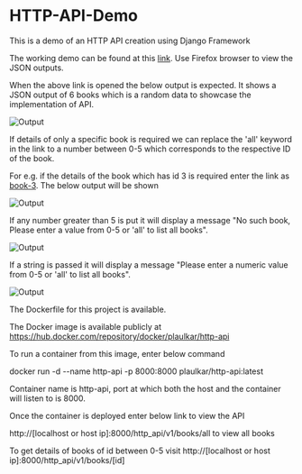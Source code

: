 # HTTP-API-Demo

This is a demo of an HTTP API creation using Django Framework

The working demo can be found at this [link](https://demo-http-api.herokuapp.com/http_api/v1/books/all). Use Firefox browser to view the JSON outputs.

When the above link is opened the below output is expected. It shows a JSON output of 6 books which is a random data to showcase the implementation of API.

![Output](https://i.ibb.co/dMSkLCN/Capture.png)

If details of only a specific book is required we can replace the 'all' keyword in the link to a number between 0-5 which corresponds to the respective ID of the book.

For e.g. if the details of the book which has id 3 is required enter the link as [book-3](https://demo-http-api.herokuapp.com/http_api/v1/books/3). The below output will be shown

![Output](https://i.ibb.co/RgD8jVC/Capture.png)

If any number greater than 5 is put it will display a message "No such book, Please enter a value from 0-5 or 'all' to list all books".

![Output](https://i.ibb.co/wpdwx3W/Capture.png)

If a string is passed it will display a message "Please enter a numeric value from 0-5 or 'all' to list all books".

![Output](https://i.ibb.co/850DYX8/Capture.png)

The Dockerfile for this project is available.

The Docker image is available publicly at https://hub.docker.com/repository/docker/plaulkar/http-api

To run a container from this image, enter below command

docker run -d --name http-api -p 8000:8000 plaulkar/http-api:latest

Container name is http-api, port at which both the host and the container will listen to is 8000.

Once the container is deployed enter below link to view the API

http://[localhost or host ip]:8000/http_api/v1/books/all to view all books

To get details of books of id between 0-5 visit http://[localhost or host ip]:8000/http_api/v1/books/[id]
